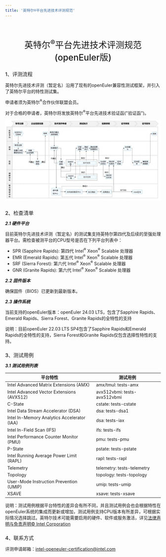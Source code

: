 ```yaml
---
title: '英特尔®平台先进技术评测规范'
---
```


# 英特尔<sup>®</sup>平台先进技术评测规范(openEuler版)

<div class = "markdown">

### 1、评测流程

英特尔先进技术评测（暂定名）沿用了现有的openEuler兼容性测试框架，并引入了英特尔平台的特性测试集。

申请者须为英特尔<sup>®</sup>合作伙伴联盟会员。

对于合格的申请者，英特尔将发放英特尔<sup>®</sup>平台先进技术验证函("验证函")。

![测评流程](./openEuler-technology-evaluation-process.jpg)

### 2、检查清单

##### 2.1 硬件平台

目前英特尔先进技术评测（暂定名）的测试集支持英特尔第四代及后续的至强处理器平台。需检查被测平台的CPU型号是否在下列平台列表中：

- SPR (Sapphire Rapids): 第四代 Intel<sup>®</sup> Xeon<sup>®</sup> Scalable 处理器
- EMR (Emerald Rapids): 第五代 Intel<sup>®</sup> Xeon<sup>®</sup> Scalable 处理器
- SRF (Sierra Forest): 第六代 Intel<sup>®</sup> Xeon<sup>®</sup> Scalable 处理器
- GNR (Granite Rapids): 第六代 Intel<sup>®</sup> Xeon<sup>®</sup> Scalable 处理器

##### 2.2 固件版本

确保固件（BIOS）已更新到最新版本。

##### 2.3 操作系统

当前支持的openEuler版本：openEuler 24.03 LTS，包含了Sapphire Rapids、Emerald Rapids、Sierra Forest、Granite Rapids的全特性的支持

说明：目前openEuler 22.03 LTS SP4包含了Sapphire Rapids和Emerald Rapids的全特性的支持，Sierra Forest和Granite Rapids仅包含选择性特性的支持。

### 3、测试用例

##### 3.1 测试用例列表

| 平台特性                                    | 测试用例                     |
| ------------------------------------------- | ---------------------------- |
| Intel Advanced Matrix Extensions (AMX)      | amx/tmul: tests-amx          |
| Intel Advanced Vector Extensions (AVX512)   | avx512vbmi: tests-avx512vbmi |
| C-State                                     | cstate: tests-cstate         |
| Intel Data Stream Accelerator (DSA)         | dsa: tests-dsa1              |
| Intel In-Memory Analytics Accelerator (IAA) | dsa: tests-iax               |
| Intel In-Field Scan (IFS)                   | ifs: tests-ifs               |
| Intel Performance Counter Monitor (PMU)     | pmu: tests-pmu               |
| P-State                                     | pstate: tests-pstate         |
| Intel Running Average Power Limit (RAPL)    | rapl: tests-rapl             |
| Telemetry                                   | telemetry: tests-telemetry   |
| Topology                                    | topology: tests-topology     |
| User-Mode Instruction Prevention (UMIP)     | umip: tests-umip             |
| XSAVE                                       | xsave: tests-xsave           |

说明：测试用例根据平台特性的差异会有所不同，并且测试用例会也会根据特性在openEuler系统的集成而更新或增加，测试用例支持CPU版本有所差异，可根据实际情况选择跳过。英特尔技术可能需要启用的硬件、软件或服务激活，详见[法律声明与免责声明© Intel Corporation](https://edc.intel.com/content/www/us/en/products/performance/benchmarks/overview/) 
### 4、联系方式

评测申请邮箱：[intel-openeuler-certification@intel.com](mailto:intel-openeuler-certification@intel.com)

</div>

<style scoped lang="scss">
h1 {
    @include display3;
    text-align: center;
    font-weight:500;
    margin-top:64px;
    @media (max-width: 600px) {
        margin-top:32px;
    }
}
.markdown {
    h3 {
        font-weight: 500;
        margin-bottom:12px;
    }
    h5 {
        margin-top:8px;
        margin-bottom:8px;
    }
}
</style>